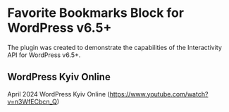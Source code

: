 # Favorite Bookmarks Block for WordPress v6.5+

The plugin was created to demonstrate the capabilities of the Interactivity API for WordPress v6.5+.

## WordPress Kyiv Online

April 2024 WordPress Kyiv Online (https://www.youtube.com/watch?v=n3WfECbcn_Q)